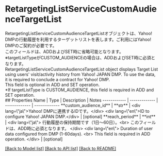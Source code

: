 # RetargetingListServiceCustomAudienceTargetList

<div lang=\"ja\"> RetargetingListServiceCustomAudienceTargetListオブジェクトは、Yahoo! DMPの行動履歴を利用するターゲットリストを表します。ご利用にはYahoo! DMPのご契約が必要です。<br> このフィールドは、ADDおよびSET時に省略可能となります。<br> ※targetListTypeがCUSTOM_AUDIENCEの場合は、ADDおよびSET時に必須となります。 </div> <div lang=\"en\"> RetargetingListServiceCustomAudienceTargetList object displays Target List using users' visit/activity history from Yahoo! JAPAN DMP. To use the data, it is required to conclude a contract for Yahoo! DMP. <br> This field is optional in ADD and SET operation. <br> *If targetListType is CUSTOM_AUDIENCE, this field is required in ADD and SET operation. </div> 
## Properties
Name | Type | Description | Notes
------------ | ------------- | ------------- | -------------
**custom_audience_id** | **str** | &lt;div lang&#x3D;\&quot;ja\&quot;&gt;Yahoo! DMPに連携するIDです。&lt;/div&gt; &lt;div lang&#x3D;\&quot;en\&quot;&gt;ID to configure Yahoo! JAPAN DMP.&lt;/div&gt;  | [optional] 
**reach_period** | **int** | &lt;div lang&#x3D;\&quot;ja\&quot;&gt; 行動履歴の保持期間です（1日～60日）。&lt;br&gt; このフィールドは、ADD時に必須となります。 &lt;/div&gt; &lt;div lang&#x3D;\&quot;en\&quot;&gt; Duration of user data configured from DMP (1-60days). &lt;br&gt; This field is required in ADD operation. &lt;/div&gt;  | [optional] 

[[Back to Model list]](../README.md#documentation-for-models) [[Back to API list]](../README.md#documentation-for-api-endpoints) [[Back to README]](../README.md)


